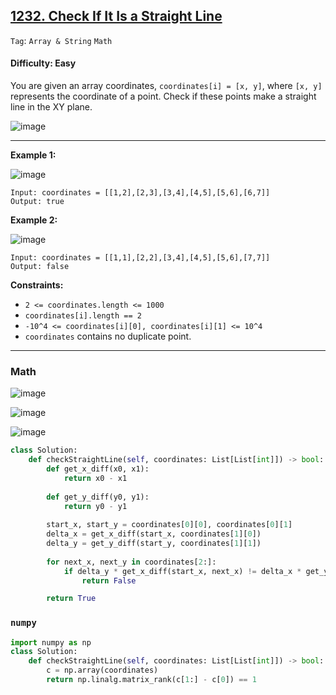 ## [1232. Check If It Is a Straight Line](https://leetcode.com/problems/check-if-it-is-a-straight-line/)

```Tag```: ```Array & String``` ```Math```

#### Difficulty: Easy

You are given an array coordinates, ```coordinates[i] = [x, y]```, where ```[x, y]``` represents the coordinate of a point. Check if these points make a straight line in the XY plane.

![image](https://github.com/quananhle/Python/assets/35042430/641ea729-1bfc-4354-a3e5-e83fc07baec2)

---

__Example 1:__

![image](https://assets.leetcode.com/uploads/2019/10/15/untitled-diagram-2.jpg)
```
Input: coordinates = [[1,2],[2,3],[3,4],[4,5],[5,6],[6,7]]
Output: true
```

__Example 2:__

![image](https://assets.leetcode.com/uploads/2019/10/09/untitled-diagram-1.jpg)
```
Input: coordinates = [[1,1],[2,2],[3,4],[4,5],[5,6],[7,7]]
Output: false
```

__Constraints:__

- ```2 <= coordinates.length <= 1000```
- ```coordinates[i].length == 2```
- ```-10^4 <= coordinates[i][0], coordinates[i][1] <= 10^4```
- ```coordinates``` contains no duplicate point.

---

### Math

![image](https://github.com/quananhle/Python/assets/35042430/3fb70d93-001d-4a9c-97ab-283184d2cd9c)

![image](https://leetcode.com/problems/check-if-it-is-a-straight-line/Figures/1232/1232A.png)

![image](https://github.com/quananhle/Python/assets/35042430/51ebf320-28d5-43b7-a200-1bc587bd745f)

```Python
class Solution:
    def checkStraightLine(self, coordinates: List[List[int]]) -> bool:
        def get_x_diff(x0, x1):
            return x0 - x1
        
        def get_y_diff(y0, y1):
            return y0 - y1
        
        start_x, start_y = coordinates[0][0], coordinates[0][1]
        delta_x = get_x_diff(start_x, coordinates[1][0])
        delta_y = get_y_diff(start_y, coordinates[1][1])
        
        for next_x, next_y in coordinates[2:]:
            if delta_y * get_x_diff(start_x, next_x) != delta_x * get_y_diff(start_y, next_y):
                return False

        return True
```

### ```numpy```

```Python
import numpy as np
class Solution:
    def checkStraightLine(self, coordinates: List[List[int]]) -> bool:
        c = np.array(coordinates)
        return np.linalg.matrix_rank(c[1:] - c[0]) == 1
```
